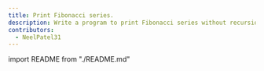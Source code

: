 ```yaml
---
title: Print Fibonacci series.
description: Write a program to print Fibonacci series without recursion.
contributors:
  - NeelPatel31
---
```


import README from "./README.md"

<README />